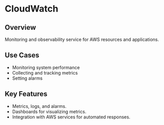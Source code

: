 # CloudWatch

## Overview
Monitoring and observability service for AWS resources and applications.

## Use Cases
- Monitoring system performance
- Collecting and tracking metrics
- Setting alarms

## Key Features
- Metrics, logs, and alarms.
- Dashboards for visualizing metrics.
- Integration with AWS services for automated responses.
